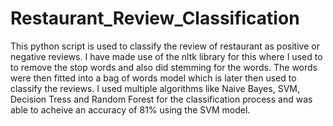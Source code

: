 # Restaurant_Review_Classification
This python script is used to classify the review of restaurant as positive or negative reviews. I have made use of the nltk library for this where I used to to remove the stop words and also did stemming for the words. The words were then fitted into a bag of words model which is later then used to classify the reviews. I used multiple algorithms like Naive Bayes, SVM, Decision Tress and Random Forest for the classification process and was able to acheive an accuracy of 81% using the SVM model. 
